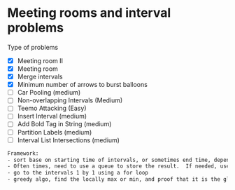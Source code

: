 # Meeting rooms and interval problems

Type of problems
- [x]  Meeting room II
- [x]  Meeting room
- [x]  Merge intervals
- [x]  Minimum number of arrows to burst balloons
- [ ]  Car Pooling (medium)
- [ ]  Non-overlapping Intervals (Medium)
- [ ]  Teemo Attacking (Easy)
- [ ]  Insert Interval (medium)
- [ ]  Add Bold Tag in String (medium)
- [ ]  Partition Labels (medium)
- [ ]  Interval List Intersections (medium)

```bash
Framework:
- sort base on starting time of intervals, or sometimes end time, depend on the problem, then break tie on the other.
- Often times, need to use a queue to store the result.  If needed, use a priority queue base on end time
- go to the intervals 1 by 1 using a for loop
- greedy algo, find the locally max or min, and proof that it is the globle max or min.
```
